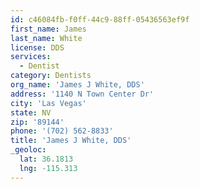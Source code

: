 ```yaml
---
id: c46084fb-f0ff-44c9-88ff-05436563ef9f
first_name: James
last_name: White
license: DDS
services:
  - Dentist
category: Dentists
org_name: 'James J White, DDS'
address: '1140 N Town Center Dr'
city: 'Las Vegas'
state: NV
zip: '89144'
phone: '(702) 562-8833'
title: 'James J White, DDS'
_geoloc:
  lat: 36.1813
  lng: -115.313
---
```


